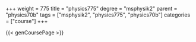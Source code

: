 +++
weight = 775
title = "physics775"
degree = "msphysik2"
parent = "physics70b"
tags = ["msphysik2", "physics775", "physics70b"]
categories = ["course"]
+++

{{< genCoursePage >}}
